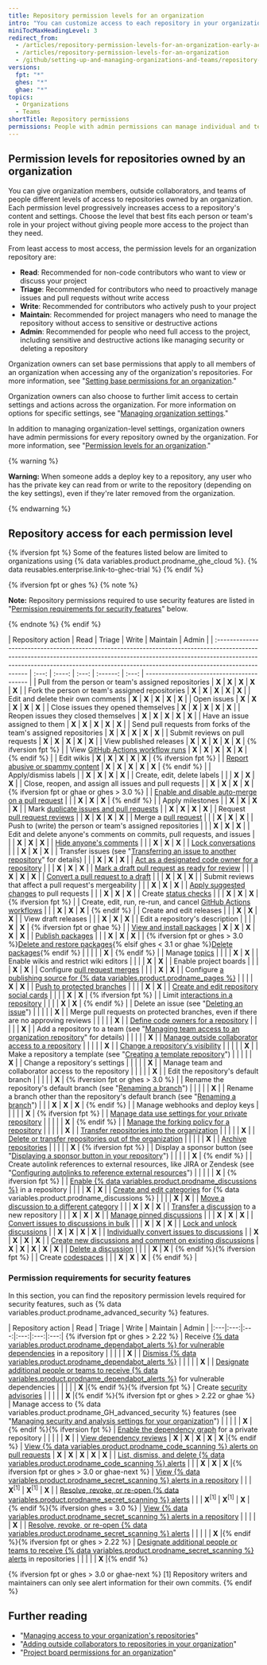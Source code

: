 ```yaml
---
title: Repository permission levels for an organization
intro: "You can customize access to each repository in your organization with granular permission levels, giving people access to the features and tasks they need."
miniTocMaxHeadingLevel: 3
redirect_from:
  - /articles/repository-permission-levels-for-an-organization-early-access-program/
  - /articles/repository-permission-levels-for-an-organization
  - /github/setting-up-and-managing-organizations-and-teams/repository-permission-levels-for-an-organization
versions:
  fpt: "*"
  ghes: "*"
  ghae: "*"
topics:
  - Organizations
  - Teams
shortTitle: Repository permissions
permissions: People with admin permissions can manage individual and team access to an organization-owned repository.
---
```


## Permission levels for repositories owned by an organization

You can give organization members, outside collaborators, and teams of people different levels of access to repositories owned by an organization. Each permission level progressively increases access to a repository's content and settings. Choose the level that best fits each person or team's role in your project without giving people more access to the project than they need.

From least access to most access, the permission levels for an organization repository are:

- **Read**: Recommended for non-code contributors who want to view or discuss your project
- **Triage**: Recommended for contributors who need to proactively manage issues and pull requests without write access
- **Write**: Recommended for contributors who actively push to your project
- **Maintain**: Recommended for project managers who need to manage the repository without access to sensitive or destructive actions
- **Admin**: Recommended for people who need full access to the project, including sensitive and destructive actions like managing security or deleting a repository

Organization owners can set base permissions that apply to all members of an organization when accessing any of the organization's repositories. For more information, see "[Setting base permissions for an organization](/organizations/managing-access-to-your-organizations-repositories/setting-base-permissions-for-an-organization#setting-base-permissions)."

Organization owners can also choose to further limit access to certain settings and actions across the organization. For more information on options for specific settings, see "[Managing organization settings](/articles/managing-organization-settings)."

In addition to managing organization-level settings, organization owners have admin permissions for every repository owned by the organization. For more information, see "[Permission levels for an organization](/articles/permission-levels-for-an-organization)."

{% warning %}

**Warning:** When someone adds a deploy key to a repository, any user who has the private key can read from or write to the repository (depending on the key settings), even if they're later removed from the organization.

{% endwarning %}

## Repository access for each permission level

{% ifversion fpt %}
Some of the features listed below are limited to organizations using {% data variables.product.prodname_ghe_cloud %}. {% data reusables.enterprise.link-to-ghec-trial %}
{% endif %}

{% ifversion fpt or ghes %}
{% note %}

**Note:** Repository permissions required to use security features are listed in "[Permission requirements for security features](#permission-requirements-for-security-features)" below.

{% endnote %}
{% endif %}

| Repository action                                                                                                                                                                                                                                              | Read  | Triage | Write | Maintain | Admin |
| :------------------------------------------------------------------------------------------------------------------------------------------------------------------------------------------------------------------------------------------------------------- | :---: | :----: | :---: | :------: | :---: | ----------------------------------------- |
| Pull from the person or team's assigned repositories                                                                                                                                                                                                           | **X** | **X**  | **X** |  **X**   | **X** |
| Fork the person or team's assigned repositories                                                                                                                                                                                                                | **X** | **X**  | **X** |  **X**   | **X** |
| Edit and delete their own comments                                                                                                                                                                                                                             | **X** | **X**  | **X** |  **X**   | **X** |
| Open issues                                                                                                                                                                                                                                                    | **X** | **X**  | **X** |  **X**   | **X** |
| Close issues they opened themselves                                                                                                                                                                                                                            | **X** | **X**  | **X** |  **X**   | **X** |
| Reopen issues they closed themselves                                                                                                                                                                                                                           | **X** | **X**  | **X** |  **X**   | **X** |
| Have an issue assigned to them                                                                                                                                                                                                                                 | **X** | **X**  | **X** |  **X**   | **X** |
| Send pull requests from forks of the team's assigned repositories                                                                                                                                                                                              | **X** | **X**  | **X** |  **X**   | **X** |
| Submit reviews on pull requests                                                                                                                                                                                                                                | **X** | **X**  | **X** |  **X**   | **X** |
| View published releases                                                                                                                                                                                                                                        | **X** | **X**  | **X** |  **X**   | **X** | {% ifversion fpt %}                       |
| View [GitHub Actions workflow runs](/actions/automating-your-workflow-with-github-actions/managing-a-workflow-run)                                                                                                                                             | **X** | **X**  | **X** |  **X**   | **X** | {% endif %}                               |
| Edit wikis                                                                                                                                                                                                                                                     | **X** | **X**  | **X** |  **X**   | **X** | {% ifversion fpt %}                       |
| [Report abusive or spammy content](/communities/maintaining-your-safety-on-github/reporting-abuse-or-spam)                                                                                                                                                     | **X** | **X**  | **X** |  **X**   | **X** | {% endif %}                               |
| Apply/dismiss labels                                                                                                                                                                                                                                           |       | **X**  | **X** |  **X**   | **X** |
| Create, edit, delete labels                                                                                                                                                                                                                                    |       |        | **X** |  **X**   | **X** |
| Close, reopen, and assign all issues and pull requests                                                                                                                                                                                                         |       | **X**  | **X** |  **X**   | **X** | {% ifversion fpt or ghae or ghes > 3.0 %} |
| [Enable and disable auto-merge on a pull request](/github/administering-a-repository/managing-auto-merge-for-pull-requests-in-your-repository)                                                                                                                 |       |        | **X** |  **X**   | **X** | {% endif %}                               |
| Apply milestones                                                                                                                                                                                                                                               |       | **X**  | **X** |  **X**   | **X** |
| Mark [duplicate issues and pull requests](/articles/about-duplicate-issues-and-pull-requests)                                                                                                                                                                  |       | **X**  | **X** |  **X**   | **X** |
| Request [pull request reviews](/articles/requesting-a-pull-request-review)                                                                                                                                                                                     |       | **X**  | **X** |  **X**   | **X** |
| Merge a [pull request](/github/collaborating-with-pull-requests/incorporating-changes-from-a-pull-request/about-pull-request-merges)                                                                                                                           |       |        | **X** |  **X**   | **X** |
| Push to (write) the person or team's assigned repositories                                                                                                                                                                                                     |       |        | **X** |  **X**   | **X** |
| Edit and delete anyone's comments on commits, pull requests, and issues                                                                                                                                                                                        |       |        | **X** |  **X**   | **X** |
| [Hide anyone's comments](/communities/moderating-comments-and-conversations/managing-disruptive-comments)                                                                                                                                                      |       |        | **X** |  **X**   | **X** |
| [Lock conversations](/communities/moderating-comments-and-conversations/locking-conversations)                                                                                                                                                                 |       |        | **X** |  **X**   | **X** |
| Transfer issues (see "[Transferring an issue to another repository](/articles/transferring-an-issue-to-another-repository)" for details)                                                                                                                       |       |        | **X** |  **X**   | **X** |
| [Act as a designated code owner for a repository](/articles/about-code-owners)                                                                                                                                                                                 |       |        | **X** |  **X**   | **X** |
| [Mark a draft pull request as ready for review](/articles/changing-the-stage-of-a-pull-request)                                                                                                                                                                |       |        | **X** |  **X**   | **X** |
| [Convert a pull request to a draft](/articles/changing-the-stage-of-a-pull-request)                                                                                                                                                                            |       |        | **X** |  **X**   | **X** |
| Submit reviews that affect a pull request's mergeability                                                                                                                                                                                                       |       |        | **X** |  **X**   | **X** |
| [Apply suggested changes](/articles/incorporating-feedback-in-your-pull-request) to pull requests                                                                                                                                                              |       |        | **X** |  **X**   | **X** |
| Create [status checks](/articles/about-status-checks)                                                                                                                                                                                                          |       |        | **X** |  **X**   | **X** | {% ifversion fpt %}                       |
| Create, edit, run, re-run, and cancel [GitHub Actions workflows](/actions/automating-your-workflow-with-github-actions/)                                                                                                                                       |       |        | **X** |  **X**   | **X** | {% endif %}                               |
| Create and edit releases                                                                                                                                                                                                                                       |       |        | **X** |  **X**   | **X** |
| View draft releases                                                                                                                                                                                                                                            |       |        | **X** |  **X**   | **X** |
| Edit a repository's description                                                                                                                                                                                                                                |       |        |       |  **X**   | **X** | {% ifversion fpt or ghae %}               |
| [View and install packages](/packages/publishing-and-managing-packages)                                                                                                                                                                                        | **X** | **X**  | **X** |  **X**   | **X** |
| [Publish packages](/packages/publishing-and-managing-packages/publishing-a-package)                                                                                                                                                                            |       |        | **X** |  **X**   | **X** |
| {% ifversion fpt or ghes > 3.0 %}[Delete and restore packages](/packages/learn-github-packages/deleting-and-restoring-a-package){% elsif ghes < 3.1 or ghae %}[Delete packages](/packages/learn-github-packages/deleting-a-package){% endif %}                 |       |        |       |          | **X** | {% endif %}                               |
| Manage [topics](/articles/classifying-your-repository-with-topics)                                                                                                                                                                                             |       |        |       |  **X**   | **X** |
| Enable wikis and restrict wiki editors                                                                                                                                                                                                                         |       |        |       |  **X**   | **X** |
| Enable project boards                                                                                                                                                                                                                                          |       |        |       |  **X**   | **X** |
| Configure [pull request merges](/articles/configuring-pull-request-merges)                                                                                                                                                                                     |       |        |       |  **X**   | **X** |
| Configure [a publishing source for {% data variables.product.prodname_pages %}](/articles/configuring-a-publishing-source-for-github-pages)                                                                                                                    |       |        |       |  **X**   | **X** |
| [Push to protected branches](/articles/about-protected-branches)                                                                                                                                                                                               |       |        |       |  **X**   | **X** |
| [Create and edit repository social cards](/articles/customizing-your-repositorys-social-media-preview)                                                                                                                                                         |       |        |       |  **X**   | **X** | {% ifversion fpt %}                       |
| Limit [interactions in a repository](/communities/moderating-comments-and-conversations/limiting-interactions-in-your-repository)                                                                                                                              |       |        |       |  **X**   | **X** | {% endif %}                               |
| Delete an issue (see "[Deleting an issue](/articles/deleting-an-issue)")                                                                                                                                                                                       |       |        |       |          | **X** |
| Merge pull requests on protected branches, even if there are no approving reviews                                                                                                                                                                              |       |        |       |          | **X** |
| [Define code owners for a repository](/articles/about-code-owners)                                                                                                                                                                                             |       |        |       |          | **X** |
| Add a repository to a team (see "[Managing team access to an organization repository](/organizations/managing-access-to-your-organizations-repositories/managing-team-access-to-an-organization-repository#giving-a-team-access-to-a-repository)" for details) |       |        |       |          | **X** |
| [Manage outside collaborator access to a repository](/articles/adding-outside-collaborators-to-repositories-in-your-organization)                                                                                                                              |       |        |       |          | **X** |
| [Change a repository's visibility](/articles/restricting-repository-visibility-changes-in-your-organization)                                                                                                                                                   |       |        |       |          | **X** |
| Make a repository a template (see "[Creating a template repository](/articles/creating-a-template-repository)")                                                                                                                                                |       |        |       |          | **X** |
| Change a repository's settings                                                                                                                                                                                                                                 |       |        |       |          | **X** |
| Manage team and collaborator access to the repository                                                                                                                                                                                                          |       |        |       |          | **X** |
| Edit the repository's default branch                                                                                                                                                                                                                           |       |        |       |          | **X** | {% ifversion fpt or ghes > 3.0 %}         |
| Rename the repository's default branch (see "[Renaming a branch](/github/administering-a-repository/renaming-a-branch)")                                                                                                                                       |       |        |       |          | **X** |
| Rename a branch other than the repository's default branch (see "[Renaming a branch](/github/administering-a-repository/renaming-a-branch)")                                                                                                                   |       |        | **X** |  **X**   | **X** | {% endif %}                               |
| Manage webhooks and deploy keys                                                                                                                                                                                                                                |       |        |       |          | **X** | {% ifversion fpt %}                       |
| [Manage data use settings for your private repository](/github/understanding-how-github-uses-and-protects-your-data/managing-data-use-settings-for-your-private-repository)                                                                                    |       |        |       |          | **X** | {% endif %}                               |
| [Manage the forking policy for a repository](/github/administering-a-repository/managing-the-forking-policy-for-your-repository)                                                                                                                               |       |        |       |          | **X** |
| [Transfer repositories into the organization](/articles/restricting-repository-creation-in-your-organization)                                                                                                                                                  |       |        |       |          | **X** |
| [Delete or transfer repositories out of the organization](/articles/setting-permissions-for-deleting-or-transferring-repositories)                                                                                                                             |       |        |       |          | **X** |
| [Archive repositories](/articles/about-archiving-repositories)                                                                                                                                                                                                 |       |        |       |          | **X** | {% ifversion fpt %}                       |
| Display a sponsor button (see "[Displaying a sponsor button in your repository](/articles/displaying-a-sponsor-button-in-your-repository)")                                                                                                                    |       |        |       |          | **X** | {% endif %}                               |
| Create autolink references to external resources, like JIRA or Zendesk (see "[Configuring autolinks to reference external resources](/articles/configuring-autolinks-to-reference-external-resources)")                                                        |       |        |       |          | **X** | {% ifversion fpt %}                       |
| [Enable {% data variables.product.prodname_discussions %}](/github/administering-a-repository/enabling-or-disabling-github-discussions-for-a-repository) in a repository                                                                                       |       |        |       |  **X**   | **X** |
| [Create and edit categories](/discussions/managing-discussions-for-your-community/managing-categories-for-discussions-in-your-repository) for {% data variables.product.prodname_discussions %}                                                                |       |        |       |  **X**   | **X** |
| [Move a discussion to a different category](/discussions/managing-discussions-for-your-community/managing-discussions-in-your-repository)                                                                                                                      |       |        | **X** |  **X**   | **X** |
| [Transfer a discussion](/discussions/managing-discussions-for-your-community/managing-discussions-in-your-repository) to a new repository                                                                                                                      |       |        | **X** |  **X**   | **X** |
| [Manage pinned discussions](/discussions/managing-discussions-for-your-community/managing-discussions-in-your-repository)                                                                                                                                      |       |        | **X** |  **X**   | **X** |
| [Convert issues to discussions in bulk](/discussions/managing-discussions-for-your-community/managing-discussions-in-your-repository)                                                                                                                          |       |        | **X** |  **X**   | **X** |
| [Lock and unlock discussions](/discussions/managing-discussions-for-your-community/moderating-discussions)                                                                                                                                                     |       | **X**  | **X** |  **X**   | **X** |
| [Individually convert issues to discussions](/discussions/managing-discussions-for-your-community/moderating-discussions)                                                                                                                                      |       | **X**  | **X** |  **X**   | **X** |
| [Create new discussions and comment on existing discussions](/discussions/collaborating-with-your-community-using-discussions/participating-in-a-discussion)                                                                                                   | **X** | **X**  | **X** |  **X**   | **X** |
| [Delete a discussion](/discussions/managing-discussions-for-your-community/managing-discussions-in-your-repository#deleting-a-discussion)                                                                                                                      |       |        |       |  **X**   | **X** | {% endif %}{% ifversion fpt %}            |
| Create [codespaces](/codespaces/about-codespaces)                                                                                                                                                                                                              |       |        | **X** |  **X**   | **X** | {% endif %}                               |

### Permission requirements for security features

In this section, you can find the repository permission levels required for security features, such as {% data variables.product.prodname_advanced_security %} features.

| Repository action | Read | Triage | Write | Maintain | Admin |
|:---|:---:|:---:|:---:|:---:|:---:| {% ifversion fpt or ghes > 2.22 %}
| Receive [{% data variables.product.prodname_dependabot_alerts %} for vulnerable dependencies](/code-security/supply-chain-security/about-alerts-for-vulnerable-dependencies) in a repository | | | | | **X** |
| [Dismiss {% data variables.product.prodname_dependabot_alerts %}](/code-security/supply-chain-security/viewing-and-updating-vulnerable-dependencies-in-your-repository) | | | | | **X** |
| [Designate additional people or teams to receive {% data variables.product.prodname_dependabot_alerts %}](/github/administering-a-repository/managing-security-and-analysis-settings-for-your-repository#granting-access-to-security-alerts) for vulnerable dependencies | | | | | **X** |{% endif %}{% ifversion fpt %}
| Create [security advisories](/code-security/security-advisories/about-github-security-advisories) | | | | | **X** |{% endif %}{% ifversion fpt or ghes > 2.22 or ghae %}
| Manage access to {% data variables.product.prodname_GH_advanced_security %} features (see "[Managing security and analysis settings for your organization](/organizations/keeping-your-organization-secure/managing-security-and-analysis-settings-for-your-organization)") | | | | | **X** |{% endif %}{% ifversion fpt %}<!--Set at site-level for GHES-->
| [Enable the dependency graph](/code-security/supply-chain-security/exploring-the-dependencies-of-a-repository) for a private repository | | | | | **X** |
| [View dependency reviews](/code-security/supply-chain-security/about-dependency-review) | **X** | **X** | **X** | **X** | **X** |{% endif %}
| [View {% data variables.product.prodname_code_scanning %} alerts on pull requests](/github/finding-security-vulnerabilities-and-errors-in-your-code/triaging-code-scanning-alerts-in-pull-requests) | **X** | **X** | **X** | **X** | **X** |
| [List, dismiss, and delete {% data variables.product.prodname_code_scanning %} alerts](/github/finding-security-vulnerabilities-and-errors-in-your-code/managing-code-scanning-alerts-for-your-repository) | | | **X** | **X** | **X** |{% ifversion fpt or ghes > 3.0 or ghae-next %}
| [View {% data variables.product.prodname_secret_scanning %} alerts in a repository](/github/administering-a-repository/managing-alerts-from-secret-scanning) | | | **X**<sup>[1]</sup> | **X**<sup>[1]</sup> | **X** |
| [Resolve, revoke, or re-open {% data variables.product.prodname_secret_scanning %} alerts](/github/administering-a-repository/managing-alerts-from-secret-scanning) | | | **X**<sup>[1]</sup> | **X**<sup>[1]</sup> | **X** |{% endif %}{% ifversion ghes = 3.0 %}
| [View {% data variables.product.prodname_secret_scanning %} alerts in a repository](/github/administering-a-repository/managing-alerts-from-secret-scanning) | | | | | **X** |
| [Resolve, revoke, or re-open {% data variables.product.prodname_secret_scanning %} alerts](/github/administering-a-repository/managing-alerts-from-secret-scanning) | | | | | **X** |{% endif %}{% ifversion fpt or ghes > 2.22 %}
| [Designate additional people or teams to receive {% data variables.product.prodname_secret_scanning %} alerts](/github/administering-a-repository/managing-security-and-analysis-settings-for-your-repository#granting-access-to-security-alerts) in repositories | | | | | **X** |{% endif %}

{% ifversion fpt or ghes > 3.0 or ghae-next %}
[1] Repository writers and maintainers can only see alert information for their own commits.
{% endif %}

## Further reading

- "[Managing access to your organization's repositories](/articles/managing-access-to-your-organization-s-repositories)"
- "[Adding outside collaborators to repositories in your organization](/articles/adding-outside-collaborators-to-repositories-in-your-organization)"
- "[Project board permissions for an organization](/articles/project-board-permissions-for-an-organization)"
